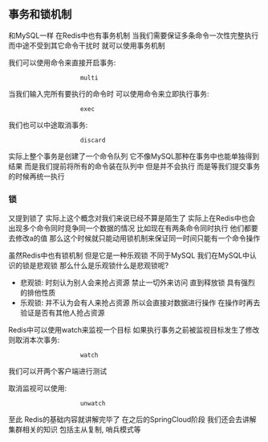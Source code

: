 ## 事务和锁机制
和MySQL一样 在Redis中也有事务机制 当我们需要保证多条命令一次性完整执行而中途不受到其它命令干扰时 就可以使用事务机制

我们可以使用命令来直接开启事务:

                        multi

当我们输入完所有要执行的命令时 可以使用命令来立即执行事务:

                        exec

我们也可以中途取消事务:

                        discard

实际上整个事务是创建了一个命令队列 它不像MySQL那种在事务中也能单独得到结果 而是我们提前将所有的命令装在队列中 但是并不会执行 而是等我们提交事务的时候再统一执行

### 锁
又提到锁了 实际上这个概念对我们来说已经不算是陌生了 实际上在Redis中也会出现多个命令同时竞争同一个数据的情况
比如现在有两条命令同时执行 他们都要去修改a的值 那么这个时候就只能动用锁机制来保证同一时间只能有一个命令操作

虽然Redis中也有锁机制 但是它是一种乐观锁 不同于MySQL 我们在MySQL中认识的锁是悲观锁 那么什么是乐观锁什么是悲观锁呢?
- 悲观锁: 时刻认为别人会来抢占资源 禁止一切外来访问 直到释放锁 具有强烈的排他性质
- 乐观锁: 并不认为会有人来抢占资源 所以会直接对数据进行操作 在操作时再去验证是否有其他人抢占资源

Redis中可以使用watch来监视一个目标 如果执行事务之前被监视目标发生了修改 则取消本次事务:

                        watch

我们可以开两个客户端进行测试

取消监视可以使用:

                        unwatch

至此 Redis的基础内容就讲解完毕了 在之后的SpringCloud阶段 我们还会去讲解集群相关的知识 包括主从复制, 哨兵模式等